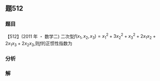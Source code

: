 ## 题512
### 题目
【512】(2011 年 ・ 数学二) 二次型$f( {{x}_{1},{x}_{2},{x}_{3}})  = {x}_{1}^{2} + 3{x}_{2}^{2} + {x}_{3}^{2} + 2{x}_{1}{x}_{2} + 2{x}_{1}{x}_{3} + 2{x}_{2}{x}_{3}$,则$f$的正惯性指数为
### 分析

### 解